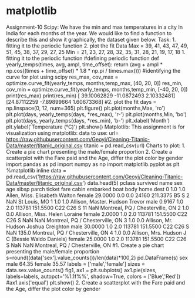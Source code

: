 # matplotlib
Assignment-10 Scipy: We have the min and max temperatures in a city In India for each months of the year. We would like to find a function to describe this and show it graphically, the dataset given below. Task: 1. fitting it to the periodic function 2. plot the fit Data Max = 39, 41, 43, 47, 49, 51, 45, 38, 37, 29, 27, 25 Min = 21, 23, 27, 28, 32, 35, 31, 28, 21, 19, 17, 18 1. fitting it to the periodic function #defining periodic function def yearly_temps(times, avg, ampl, time_offset): return (avg + ampl * np.cos((times + time_offset) * 1.8 * np.pi / times.max()))  #identifying the curve for plot using scipy res_max, cov_max = optimize.curve_fit(yearly_temps, months,temp_max, [40, 20, 0]) res_min, cov_min = optimize.curve_fit(yearly_temps, months,temp_min, [-40, 20, 0]) print(res_max) print(res_min) [ 39.10062829 -11.0872493 2.10332481] [24.87112259 -7.89899664 1.60673368] #2. plot the fit  days = np.linspace(0, 12, num=365) plt.figure() plt.plot(months,Max, 'ro') plt.plot(days, yearly_temps(days, *res_max), 'r-') plt.plot(months,Min, 'bo') plt.plot(days, yearly_temps(days, *res_min), 'b-') plt.xlabel('Month') plt.ylabel('Temperature (°C)') plt.show()  Matplotlib: This assignment is for visualization using matplotlib: data to use: url= https://raw.githubusercontent.com/Geoyi/Cleaning-Titanic-Data/master/titanic_original.csv titanic = pd.read_csv(url) Charts to plot: 1. Create a pie chart presenting the male/female proportion 2. Create a scatterplot with the Fare paid and the Age, differ the plot color by gender import pandas as pd import numpy as np import matplotlib.pyplot as plt %matplotlib inline data = pd.read_csv('https://raw.githubusercontent.com/Geoyi/Cleaning-Titanic-Data/master/titanic_original.csv') data.head(5) pclass survived name sex age sibsp parch ticket fare cabin embarked boat body home.dest 0 1.0 1.0 Allen, Miss. Elisabeth Walton female 29.0000 0.0 0.0 24160 211.3375 B5 S 2 NaN St Louis, MO 1 1.0 1.0 Allison, Master. Hudson Trevor male 0.9167 1.0 2.0 113781 151.5500 C22 C26 S 11 NaN Montreal, PQ / Chesterville, ON 2 1.0 0.0 Allison, Miss. Helen Loraine female 2.0000 1.0 2.0 113781 151.5500 C22 C26 S NaN NaN Montreal, PQ / Chesterville, ON 3 1.0 0.0 Allison, Mr. Hudson Joshua Creighton male 30.0000 1.0 2.0 113781 151.5500 C22 C26 S NaN 135.0 Montreal, PQ / Chesterville, ON 4 1.0 0.0 Allison, Mrs. Hudson J C (Bessie Waldo Daniels) female 25.0000 1.0 2.0 113781 151.5500 C22 C26 S NaN NaN Montreal, PQ / Chesterville, ON #1. Create a pie chart presenting the male/female proportion  s=round((data['sex'].value_counts())/len(data)*100,2) pd.DataFrame(s) sex male 64.35 female 35.57 labels = ['male','female'] sizes = data.sex.value_counts() fig1, ax1 = plt.subplots() ax1.pie(sizes, labels=labels, autopct='%1.1f%%', shadow=True, colors = ['Blue','Red']) #ax1.axis('equal') plt.show()  2. Create a scatterplot with the Fare paid and the Age, differ the plot color by gender
